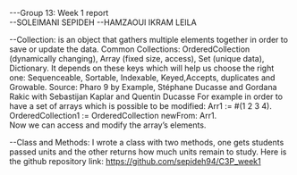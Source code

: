 ---Group 13: Week 1 report  
--SOLEIMANI 	SEPIDEH	
--HAMZAOUI	IKRAM LEILA

--Collection:
is an object that gathers multiple elements together in order to save or update the data.
Common Collections: OrderedCollection (dynamically changing), Array (fixed size, access), Set (unique data), Dictionary.
It depends on these keys which will help us choose the right one: Sequenceable, Sortable, Indexable, Keyed,Accepts, duplicates and Growable.
Source: Pharo 9 by Example, Stéphane Ducasse and Gordana Rakic with Sebastijan Kaplar and Quentin Ducasse
For example in  order to have a set of arrays which is possible to be modified:
Arr1 := #(1 2 3 4). 
OrderedCollection1 := OrderedCollection newFrom: Arr1.  
Now we can access and modify the array’s elements.

--Class and Methods:
I wrote a class with two methods, one gets students passed units and the other returns how much units remain to study.
Here is the github repository link:
https://github.com/sepideh94/C3P_week1

